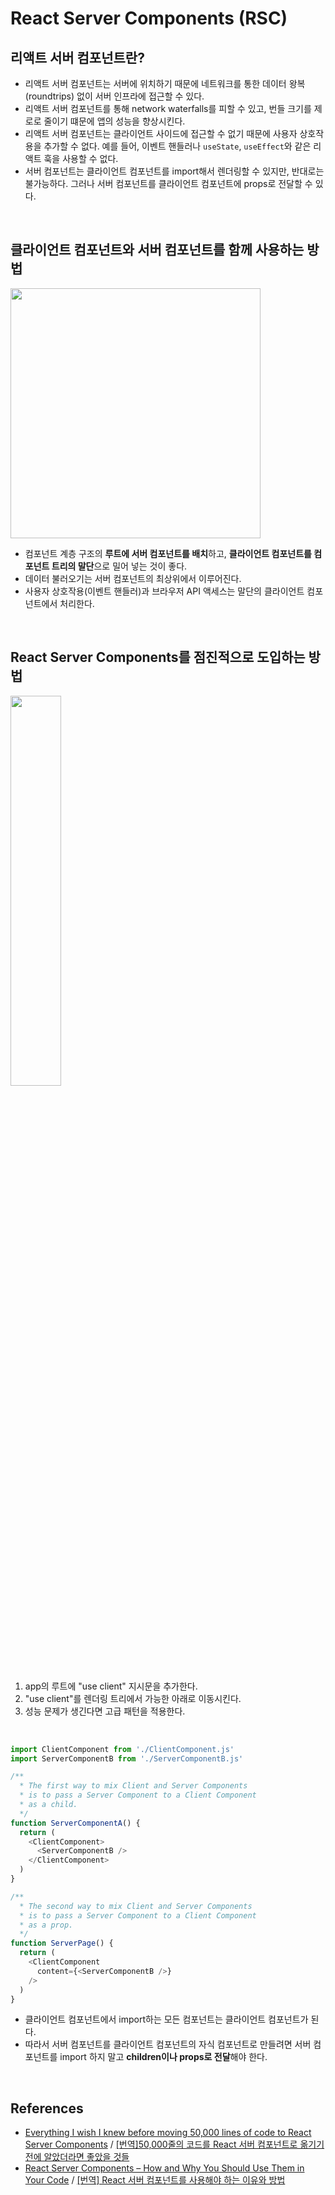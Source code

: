 # React Server Components (RSC)

## 리액트 서버 컴포넌트란?
- 리액트 서버 컴포넌트는 서버에 위치하기 때문에 네트워크를 통한 데이터 왕복(roundtrips) 없이 서버 인프라에 접근할 수 있다.
- 리액트 서버 컴포넌트를 통해 network waterfalls를 피할 수 있고, 번들 크기를 제로로 줄이기 떄문에 앱의 성능을 향상시킨다.
- 리액트 서버 컴포넌트는 클라이언트 사이드에 접근할 수 없기 때문에 사용자 상호작용을 추가할 수 없다. 예를 들어, 이벤트 핸들러나 `useState`, `useEffect`와 같은 리액트 훅을 사용할 수 없다.
- 서버 컴포넌트는 클라이언트 컴포넌트를 import해서 렌더링할 수 있지만, 반대로는 불가능하다. 그러나 서버 컴포넌트를 클라이언트 컴포넌트에 props로 전달할 수 있다.

<br/>

## 클라이언트 컴포넌트와 서버 컴포넌트를 함께 사용하는 방법
<img src="https://github.com/heereal/Frontend_Dev_Articles/assets/117061017/a2391866-ef94-449f-8ac8-b8d6eeb36598" width="400px">

- 컴포넌트 계층 구조의 **루트에 서버 컴포넌트를 배치**하고, **클라이언트 컴포넌트를 컴포넌트 트리의 말단**으로 밀어 넣는 것이 좋다.
- 데이터 불러오기는 서버 컴포넌트의 최상위에서 이루어진다.
- 사용자 상호작용(이벤트 핸들러)과 브라우저 API 액세스는 말단의 클라이언트 컴포넌트에서 처리한다.

<br/>

## React Server Components를 점진적으로 도입하는 방법
<img src="https://cdn.sanity.io/images/2ejqxsnu/production/f7c2ebc75510d0b2618bac342767f81ba7b1e9ed-896x752.png" width="40%"></img>
1. app의 루트에 "use client" 지시문을 추가한다.
2. "use client"를 렌더링 트리에서 가능한 아래로 이동시킨다.
3. 성능 문제가 생긴다면 고급 패턴을 적용한다.

</br>

```javascript
import ClientComponent from './ClientComponent.js'
import ServerComponentB from './ServerComponentB.js'

/** 
  * The first way to mix Client and Server Components
  * is to pass a Server Component to a Client Component
  * as a child.
  */
function ServerComponentA() {
  return (
    <ClientComponent>
      <ServerComponentB />
    </ClientComponent>
  )
}

/** 
  * The second way to mix Client and Server Components
  * is to pass a Server Component to a Client Component
  * as a prop.
  */
function ServerPage() {
  return (
    <ClientComponent
      content={<ServerComponentB />}
    />
  )
}
```
- 클라이언트 컴포넌트에서 import하는 모든 컴포넌트는 클라이언트 컴포넌트가 된다.
- 따라서 서버 컴포넌트를 클라이언트 컴포넌트의 자식 컴포넌트로 만들려면 서버 컴포넌트를 import 하지 말고 **children이나 props로 전달**해야 한다.

</br>

## References
- [Everything I wish I knew before moving 50,000 lines of code to React Server Components](https://www.mux.com/blog/what-are-react-server-components) / [[번역]50,000줄의 코드를 React 서버 컴포넌트로 옮기기 전에 알았더라면 좋았을 것들](https://ykss.netlify.app/translation/everything_i_wish_i_knew_before_moving_50000_lines_of_code_to_react_server_components/)
- [React Server Components – How and Why You Should Use Them in Your Code](https://www.freecodecamp.org/news/how-to-use-react-server-components/) / [[번역] React 서버 컴포넌트를 사용해야 하는 이유와 방법](https://www.freecodecamp.org/korean/news/how-to-use-react-server-components/)
